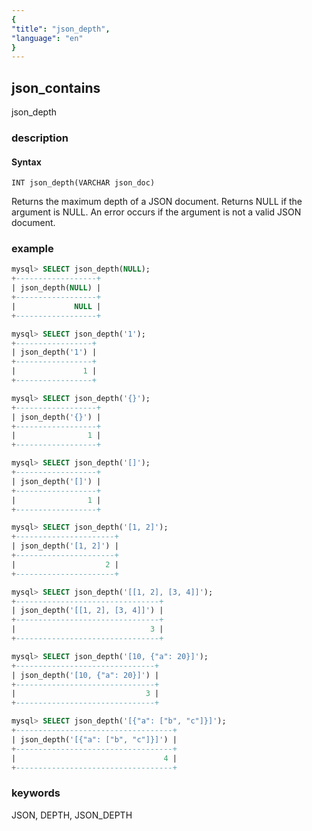 ```yaml
---
{
"title": "json_depth",
"language": "en"
}
---
```


<!-- 
Licensed to the Apache Software Foundation (ASF) under one
or more contributor license agreements.  See the NOTICE file
distributed with this work for additional information
regarding copyright ownership.  The ASF licenses this file
to you under the Apache License, Version 2.0 (the
"License"); you may not use this file except in compliance
with the License.  You may obtain a copy of the License at

  http://www.apache.org/licenses/LICENSE-2.0

Unless required by applicable law or agreed to in writing,
software distributed under the License is distributed on an
"AS IS" BASIS, WITHOUT WARRANTIES OR CONDITIONS OF ANY
KIND, either express or implied.  See the License for the
specific language governing permissions and limitations
under the License.
-->

## json_contains

<version since="1.2.5">

json_depth

</version>

### description
#### Syntax

`INT json_depth(VARCHAR json_doc)`

Returns the maximum depth of a JSON document. Returns NULL if the argument is NULL. An error occurs if the argument is not a valid JSON document.

### example

```sql
mysql> SELECT json_depth(NULL);
+------------------+
| json_depth(NULL) |
+------------------+
|             NULL |
+------------------+

mysql> SELECT json_depth('1');
+-----------------+
| json_depth('1') |
+-----------------+
|               1 |
+-----------------+

mysql> SELECT json_depth('{}');
+------------------+
| json_depth('{}') |
+------------------+
|                1 |
+------------------+

mysql> SELECT json_depth('[]');
+------------------+
| json_depth('[]') |
+------------------+
|                1 |
+------------------+

mysql> SELECT json_depth('[1, 2]');
+----------------------+
| json_depth('[1, 2]') |
+----------------------+
|                    2 |
+----------------------+

mysql> SELECT json_depth('[[1, 2], [3, 4]]');
+--------------------------------+
| json_depth('[[1, 2], [3, 4]]') |
+--------------------------------+
|                              3 |
+--------------------------------+

mysql> SELECT json_depth('[10, {"a": 20}]');
+-------------------------------+
| json_depth('[10, {"a": 20}]') |
+-------------------------------+
|                             3 |
+-------------------------------+

mysql> SELECT json_depth('[{"a": ["b", "c"]}]');
+-----------------------------------+
| json_depth('[{"a": ["b", "c"]}]') |
+-----------------------------------+
|                                 4 |
+-----------------------------------+
```

### keywords
JSON, DEPTH, JSON_DEPTH
